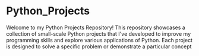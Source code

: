 # Python_Projects
Welcome to my Python Projects Repository! This repository showcases a collection of small-scale Python projects that I've developed to improve my programming skills and explore various applications of Python. Each project is designed to solve a specific problem or demonstrate a particular concept
